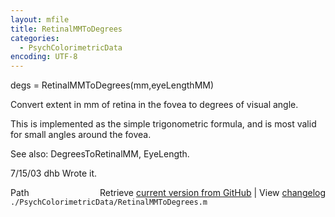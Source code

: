 ```yaml
---
layout: mfile
title: RetinalMMToDegrees
categories:
  - PsychColorimetricData
encoding: UTF-8
---
```


degs = RetinalMMToDegrees\(mm,eyeLengthMM\)

Convert extent in mm of retina in the fovea to degrees
of visual angle.

This is implemented as the simple trigonometric formula,
and is most valid for small angles around the fovea.

See also: DegreesToRetinalMM, EyeLength.

7/15/03  dhb  Wrote it.


<div class="code_header" style="text-align:right;">
  <span style="float:left;">Path&nbsp;&nbsp;</span> <span class="counter">Retrieve <a href=
  "https://raw.github.com/Psychtoolbox-3/Psychtoolbox-3/beta/./PsychColorimetricData/RetinalMMToDegrees.m">current version from GitHub</a> | View <a href=
  "https://github.com/Psychtoolbox-3/Psychtoolbox-3/commits/beta/./PsychColorimetricData/RetinalMMToDegrees.m">changelog</a></span>
</div>
<div class="code">
  <code>./PsychColorimetricData/RetinalMMToDegrees.m</code>
</div>
